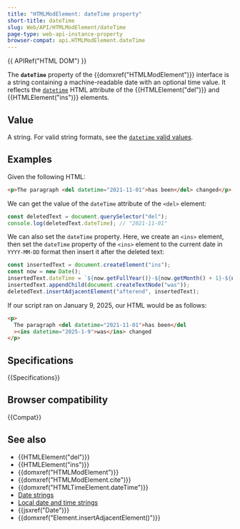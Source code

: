 ```yaml
---
title: "HTMLModElement: dateTime property"
short-title: dateTime
slug: Web/API/HTMLModElement/dateTime
page-type: web-api-instance-property
browser-compat: api.HTMLModElement.dateTime
---
```


{{ APIRef("HTML DOM") }}

The **`dateTime`** property of the {{domxref("HTMLModElement")}} interface is a string containing a machine-readable date with an optional time value. It reflects the [`datetime`](/en-US/docs/Web/HTML/Reference/Element/time#datetime) HTML attribute of the {{HTMLElement("del")}} and {{HTMLElement("ins")}} elements.

## Value

A string. For valid string formats, see the [`datetime` valid values](/en-US/docs/Web/HTML/Reference/Element/time#valid_datetime_values).

## Examples

Given the following HTML:

```html
<p>The paragraph <del datetime="2021-11-01">has been</del> changed</p>
```

We can get the value of the `dateTime` attribute of the `<del>` element:

```js
const deletedText = document.querySelector("del");
console.log(deletedText.dateTime); // "2021-11-01"
```

We can also set the `dateTime` property. Here, we create an `<ins>` element, then set the `dateTime` property of the `<ins>` element to the current date in `YYYY-MM-DD` format then insert it after the deleted text:

```js
const insertedText = document.createElement("ins");
const now = new Date();
insertedText.dateTime = `${now.getFullYear()}-${now.getMonth() + 1}-${now.getDate()}`;
insertedText.appendChild(document.createTextNode("was"));
deletedText.insertAdjacentElement("afterend", insertedText);
```

If our script ran on January 9, 2025, our HTML would be as follows:

```html
<p>
  The paragraph <del datetime="2021-11-01">has been</del
  ><ins datetime="2025-1-9">was</ins> changed
</p>
```

## Specifications

{{Specifications}}

## Browser compatibility

{{Compat}}

## See also

- {{HTMLElement("del")}}
- {{HTMLElement("ins")}}
- {{domxref("HTMLModElement")}}
- {{domxref("HTMLModElement.cite")}}
- {{domxref("HTMLTimeElement.dateTime")}}
- [Date strings](/en-US/docs/Web/HTML/Date_and_time_formats#date_strings)
- [Local date and time strings](/en-US/docs/Web/HTML/Date_and_time_formats#local_date_and_time_strings)
- {{jsxref("Date")}}
- {{domxref("Element.insertAdjacentElement()")}}
